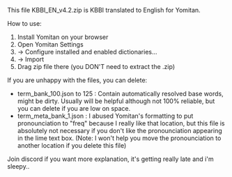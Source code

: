 This file KBBI_EN_v4.2.zip is KBBI translated to English for Yomitan.

How to use:
1. Install Yomitan on your browser
2. Open Yomitan Settings
3. -> Configure installed and enabled dictionaries...
4. -> Import
5. Drag zip file there (you DON'T need to extract the .zip)

If you are unhappy with the files, you can delete:
- term_bank_100.json to 125 : Contain automatically resolved base words, might be dirty. Usually will be helpful although not 100% reliable, but you can delete if you are low on space.
- term_meta_bank_1.json : I abused Yomitan's formatting to put pronounciation to "freq" because I really like that location, but this file is absolutely not necessary if you don't like the pronounciation appearing in the lime text box. (Note: I won't help you move the pronounciation to another location if you delete this file)

Join discord if you want more explanation, it's getting really late and i'm sleepy..
